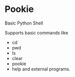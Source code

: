 # Pookie
Basic Python Shell

Supports basic commands like
- cd 
- pwd 
- ls 
- clear
- pookie
- help 
and external programs.